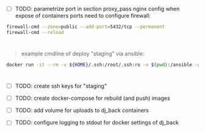 - [ ] TODO: parametrize port in section proxy_pass nginx config when expose of containers ports need to configure firewall:
 ```sh
 firewall-cmd --zone=public --add-port=5432/tcp --permanent
 firewall-cmd --reload
```
#
> example cmdline of deploy "staging" via ansible:
```sh
docker run -it --rm -v ${HOME}/.ssh:/root/.ssh:ro -v $(pwd):/ansible -w /ansible ansible/centos7-ansible ansible-playbook -i inventories/staging site.yml
```
#
- [ ] TODO: create ssh keys for "staging"

- [ ] TODO: create docker-compose for rebuild (and push) images

- [ ] TODO: add volume for uploads to dj_back containers

- [ ] TODO: configure logging to stdout for docker settings of dj_back

